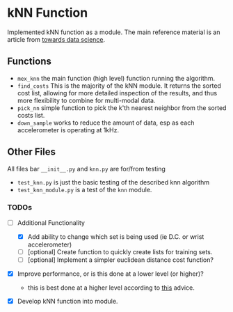 # kNN Function
Implemented kNN function as a module. The main reference material is an article from [towards data science](https://towardsdatascience.com/machine-learning-basics-with-the-k-nearest-neighbors-algorithm-6a6e71d01761).

## Functions
 - `mex_knn` the main function (high level) function running the algorithm.
 - `find_costs` This is the majority of the kNN module. It returns the sorted cost list, allowing for more 
 detailed inspection of the results, and thus more flexibility to combine for multi-modal data.
 - `pick_nn` simple function to pick the k'th nearest neighbor from the sorted costs list. 
 - `down_sample` works to reduce the amount of data, esp as each accelerometer is operating at 1kHz.
 
## Other Files
All files bar `__init__.py` and `knn.py` are for/from testing
 - `test_knn.py` is just the basic testing of the described knn algorithm
 - `test_knn_module.py` is a test of the `knn` module.

### TODOs
- [ ] Additional Functionality
  - [x] Add ability to change which set is being used (ie D.C. or wrist accelerometer)
  - [ ] [optional] Create function to quickly create lists for training sets.
  - [ ] [optional] Implement a simpler euclidean distance cost function?
- [x] Improve performance, or is this done at a lower level (or higher)?
  - this is best done at a higher level according to [this](https://www.oreilly.com/library/view/the-art-of/9780596802424/ch04.html) advice.
- [x] Develop kNN function into module.
 